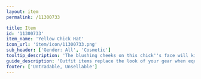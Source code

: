 ```yaml
---
layout: item
permalink: /11300733

title: Item
id: '11300733'
item_name: 'Yellow Chick Hat'
icon_url: 'item/icon/11300733.png'
sub_header: ['Gender: All', 'Cosmetic']
tooltip_description: 'The blushing cheeks on this chick''s face will kill you with cuteness.'
guide_description: 'Outfit items replace the look of your gear when equipped.'
footer: ['Untradable, Unsellable']
---
```

